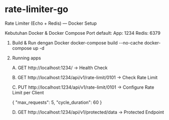 # rate-limiter-go

Rate Limiter (Echo + Redis) — Docker Setup

Kebutuhan
    Docker & Docker Compose
    Port default:
        App: 1234
        Redis: 6379

1. Build & Run dengan Docker
docker-compose build --no-cache
docker-compose up -d

2. Running apps

    A. GET http://localhost:1234/ -> Health Check

    B. GET http://localhost:1234/api/v1/rate-limit/0101 -> Check Rate Limit

    C. PUT http://localhost:1234/api/v1/rate-limit/0101 -> Configure Rate Limit per Client

    {
      "max_requests": 5,
      "cycle_duration": 60
    }

    D. GET http://localhost:1234/api/v1/protected/data -> Protected Endpoint
